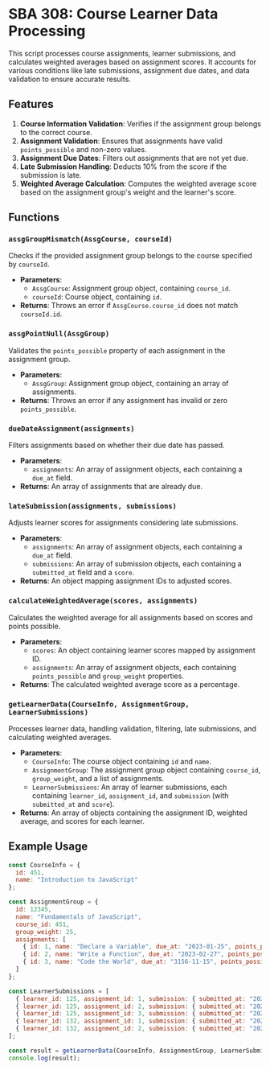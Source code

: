 # SBA 308: Course Learner Data Processing

This script processes course assignments, learner submissions, and calculates weighted averages based on assignment scores. It accounts for various conditions like late submissions, assignment due dates, and data validation to ensure accurate results.

## Features

1. **Course Information Validation**: Verifies if the assignment group belongs to the correct course.
2. **Assignment Validation**: Ensures that assignments have valid `points_possible` and non-zero values.
3. **Assignment Due Dates**: Filters out assignments that are not yet due.
4. **Late Submission Handling**: Deducts 10% from the score if the submission is late.
5. **Weighted Average Calculation**: Computes the weighted average score based on the assignment group's weight and the learner's score.

## Functions

### `assgGroupMismatch(AssgCourse, courseId)`
Checks if the provided assignment group belongs to the course specified by `courseId`.

- **Parameters**:
  - `AssgCourse`: Assignment group object, containing `course_id`.
  - `courseId`: Course object, containing `id`.
- **Returns**: Throws an error if `AssgCourse.course_id` does not match `courseId.id`.

### `assgPointNull(AssgGroup)`
Validates the `points_possible` property of each assignment in the assignment group.

- **Parameters**:
  - `AssgGroup`: Assignment group object, containing an array of assignments.
- **Returns**: Throws an error if any assignment has invalid or zero `points_possible`.

### `dueDateAssignment(assignments)`
Filters assignments based on whether their due date has passed.

- **Parameters**:
  - `assignments`: An array of assignment objects, each containing a `due_at` field.
- **Returns**: An array of assignments that are already due.

### `lateSubmission(assignments, submissions)`
Adjusts learner scores for assignments considering late submissions.

- **Parameters**:
  - `assignments`: An array of assignment objects, each containing a `due_at` field.
  - `submissions`: An array of submission objects, each containing a `submitted_at` field and a `score`.
- **Returns**: An object mapping assignment IDs to adjusted scores.

### `calculateWeightedAverage(scores, assignments)`
Calculates the weighted average for all assignments based on scores and points possible.

- **Parameters**:
  - `scores`: An object containing learner scores mapped by assignment ID.
  - `assignments`: An array of assignment objects, each containing `points_possible` and `group_weight` properties.
- **Returns**: The calculated weighted average score as a percentage.

### `getLearnerData(CourseInfo, AssignmentGroup, LearnerSubmissions)`
Processes learner data, handling validation, filtering, late submissions, and calculating weighted averages.

- **Parameters**:
  - `CourseInfo`: The course object containing `id` and `name`.
  - `AssignmentGroup`: The assignment group object containing `course_id`, `group_weight`, and a list of assignments.
  - `LearnerSubmissions`: An array of learner submissions, each containing `learner_id`, `assignment_id`, and `submission` (with `submitted_at` and `score`).
- **Returns**: An array of objects containing the assignment ID, weighted average, and scores for each learner.

## Example Usage

```javascript
const CourseInfo = {
  id: 451,
  name: "Introduction to JavaScript"
};

const AssignmentGroup = {
  id: 12345,
  name: "Fundamentals of JavaScript",
  course_id: 451,
  group_weight: 25,
  assignments: [
    { id: 1, name: "Declare a Variable", due_at: "2023-01-25", points_possible: 50 },
    { id: 2, name: "Write a Function", due_at: "2023-02-27", points_possible: 150 },
    { id: 3, name: "Code the World", due_at: "3156-11-15", points_possible: 500 }
  ]
};

const LearnerSubmissions = [
  { learner_id: 125, assignment_id: 1, submission: { submitted_at: "2023-01-25", score: 47 } },
  { learner_id: 125, assignment_id: 2, submission: { submitted_at: "2023-02-12", score: 150 } },
  { learner_id: 125, assignment_id: 3, submission: { submitted_at: "2023-01-25", score: 400 } },
  { learner_id: 132, assignment_id: 1, submission: { submitted_at: "2023-01-24", score: 39 } },
  { learner_id: 132, assignment_id: 2, submission: { submitted_at: "2023-03-07", score: 140 } }
];

const result = getLearnerData(CourseInfo, AssignmentGroup, LearnerSubmissions);
console.log(result);
